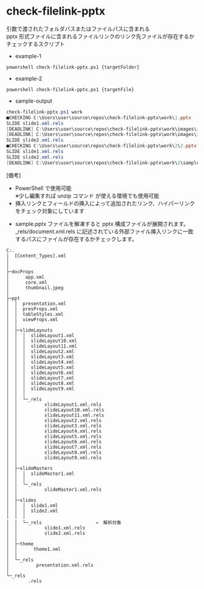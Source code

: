 # check-filelink-pptx

引数で渡されたフォルダパスまたはファイルパスに含まれる  
pptx 形式ファイルに含まれるファイルリンクのリンク先ファイルが存在するかチェックするスクリプト

- example-1

```shell
powershell check-filelink-pptx.ps1 {targetFolder}
```

- example-2

```shell
powershell check-filelink-pptx.ps1 {targetFile}
```

- sample-output

```powershell
check-filelink-pptx.ps1 work
■CHECKING C:\Users\user\source\repos\check-filelink-pptx\work\1.pptx
SLIDE slide1.xml.rels
[DEADLINK] C:\Users\user\source\repos\check-filelink-pptx\work\images\image2.png
[DEADLINK] C:\Users\user\source\repos\check-filelink-pptx\work\images\image2.png
SLIDE slide2.xml.rels
■CHECKING C:\Users\user\source\repos\check-filelink-pptx\work\2\2.pptx
SLIDE slide1.xml.rels
SLIDE slide2.xml.rels
[DEADLINK] C:\Users\user\source\repos\check-filelink-pptx\work\2\sample.txt
```

[備考]

- PowerShell で使用可能  
  ※少し編集すれば unzip コマンド が使える環境でも使用可能
- 挿入リンクとフィールドの挿入によって追加されたリンク、ハイパーリンクをチェック対象にしています

* sample.pptx ファイルを解凍すると pptx 構成ファイルが展開されます。\_rels/document.xml.rels に記述されている外部ファイル挿入リンクに一致するパスにファイルが存在するかチェックします。

```
C:.
│  [Content_Types].xml
│
│
├─docProps
│      app.xml
│      core.xml
│      thumbnail.jpeg
│
├─ppt
│  │  presentation.xml
│  │  presProps.xml
│  │  tableStyles.xml
│  │  viewProps.xml
│  │
│  ├─slideLayouts
│  │  │  slideLayout1.xml
│  │  │  slideLayout10.xml
│  │  │  slideLayout11.xml
│  │  │  slideLayout2.xml
│  │  │  slideLayout3.xml
│  │  │  slideLayout4.xml
│  │  │  slideLayout5.xml
│  │  │  slideLayout6.xml
│  │  │  slideLayout7.xml
│  │  │  slideLayout8.xml
│  │  │  slideLayout9.xml
│  │  │
│  │  └─_rels
│  │          slideLayout1.xml.rels
│  │          slideLayout10.xml.rels
│  │          slideLayout11.xml.rels
│  │          slideLayout2.xml.rels
│  │          slideLayout3.xml.rels
│  │          slideLayout4.xml.rels
│  │          slideLayout5.xml.rels
│  │          slideLayout6.xml.rels
│  │          slideLayout7.xml.rels
│  │          slideLayout8.xml.rels
│  │          slideLayout9.xml.rels
│  │
│  ├─slideMasters
│  │  │  slideMaster1.xml
│  │  │
│  │  └─_rels
│  │          slideMaster1.xml.rels
│  │
│  ├─slides
│  │  │  slide1.xml
│  │  │  slide2.xml
│  │  │
│  │  └─_rels                    ←　解析対象
│  │          slide1.xml.rels
│  │          slide2.xml.rels
│  │
│  ├─theme
│  │      theme1.xml
│  │
│  └─_rels
│          presentation.xml.rels
│
└─_rels
        .rels
```
